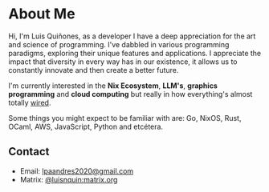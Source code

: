 # About Me

Hi, I'm Luis Quiñones, as a developer I have a deep appreciation for the art and science of programming. I've dabbled in various programming paradigms,
exploring their unique features and applications. I appreciate the impact that diversity in every way has in our existence, it allows us
to constantly innovate and then create a better future.

I'm currently interested in the **Nix Ecosystem**, **LLM's**, **graphics programming** and **cloud computing** but really in how everything's almost totally [wired](https://www.youtube.com/watch?v=0xeGE_5kSI0).

Some things you might expect to be familiar with are: Go, NixOS, Rust, OCaml, AWS, JavaScript, Python and etcétera.

## Contact

- Email: <lpaandres2020@gmail.com>
- Matrix: [@luisnquin:matrix.org](matrix:u/luisnquin:matrix.org)
